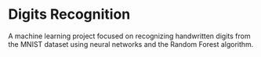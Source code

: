 # Digits Recognition

A machine learning project focused on recognizing handwritten digits from the MNIST dataset using neural networks and the Random Forest algorithm.
